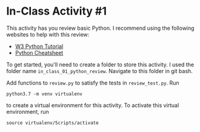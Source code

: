 # In-Class Activity #1

This activity has you review basic Python. I recommend using the following websites to help with this review:

- [W3 Python Tutorial](https://www.w3schools.com/python/)
- [Python Cheatsheet](https://www.pythoncheatsheet.org/)

To get started, you'll need to create a folder to store this activity. I used the folder name ```in_class_01_python_review```.
Navigate to this folder in git bash. 

Add functions to ```review.py``` to satisfy the tests in ```review_test.py```. Run

```python3.7 -m venv virtualenv```

to create a virtual environment for this activity. To activate this virtual environment, run

```source virtualenv/Scripts/activate```
